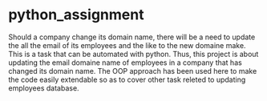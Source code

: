 # python_assignment
Should a company change its domain name, there will be a need to update the all the email of its employees and the like to the new domaine make. 
This is a task that can be automated with python.
Thus, this project is about updating the email domaine name of employees in a company that has changed its domain name.
The OOP approach has been used here to make the code easily extendable so as to cover other task releted to updating employees database.
